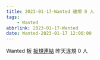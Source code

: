 ```yaml
---
title: 2023-01-17-Wanted 違規 0 人
tags:
    - Wanted
abbrlink: 2023-01-17-Wanted
date: Wanted-2023-01-17 12:00:00
---
```

Wanted 板 [板規連結](https://www.ptt.cc/bbs/Wanted/M.1608829773.A.D3B.html)
昨天違規 0 人

